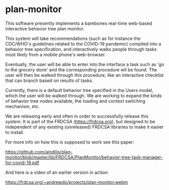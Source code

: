 # plan-monitor
This software presently implements a barebones real-time web-based
interactive behavior tree plan monitor.

This system will take recommendations (such as for instance the
CDC/WHO's guidelines related to the COVID-19 pandemic) compiled into a
behavior tree specification, and interactively walks people through
tasks most likely from a mobile phone's web-browser.

Eventually, the user will be able to enter into the interface a task
such as 'go to the grocery store' and the corresponding procedure wll
be found.  The user will then be walked through this procedure, like
an interactive checklist that can branch based on results of tasks.

Currently, there is a default behavior tree specified in the Users
model, which the user will be walked through.  We are working to
expand the kinds of behavior tree nodes available, the loading and
context switching mechanism, etc.

We are releasing early and
often in order to successfully release this system.  It is part of the
FRDCSA (https://frdcsa.org), but designed to be independent of any
existing (unreleased) FRDCSA libraries to make it easier to install.

For more info on how this is supposed to work see this paper:

https://github.com/aindilis/plan-monitor/blob/master/lib/FRDCSA/PlanMonitor/behavior-tree-task-manager-for-covid-19.pdf

And here is a video of an earlier version in action:

https://frdcsa.org/~andrewdo/projects/plan-monitor.webm
